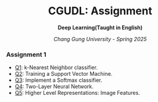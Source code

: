 <h1 align="center">CGUDL: Assignment</h1>
<p align="center"><b>Deep Learning(Taught in English)</b></p>
<p align="center"><i>Chang Gung University - Spring 2025</i></p>

### Assignment 1
* [Q1](/knn.ipynb): k-Nearest Neighbor classifier. 
* [Q2](/svm.ipynb): Training a Support Vector Machine. 
* [Q3](/softmax.ipynb): Implement a Softmax classifier. 
* [Q4](/two_layer_net.ipynb): Two-Layer Neural Network. 
* [Q5](/features.ipynb): Higher Level Representations: Image Features. 
